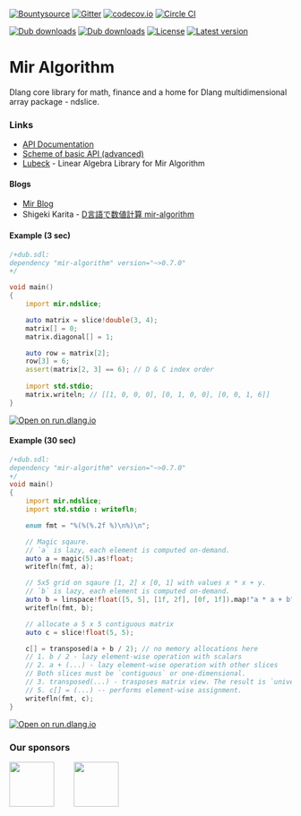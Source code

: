 [![Bountysource](https://www.bountysource.com/badge/team?team_id=145399&style=bounties_received)](https://www.bountysource.com/teams/libmir)
[![Gitter](https://img.shields.io/gitter/room/libmir/public.svg)](https://gitter.im/libmir/public)
[![codecov.io](https://codecov.io/github/libmir/mir-algorithm/coverage.svg?branch=master)](https://codecov.io/github/libmir/mir-algorithm?branch=master)
[![Circle CI](https://circleci.com/gh/libmir/mir-algorithm.svg?style=svg)](https://circleci.com/gh/libmir/mir-algorithm)

[![Dub downloads](https://img.shields.io/dub/dt/mir-algorithm.svg)](http://code.dlang.org/packages/mir-algorithm)
[![Dub downloads](https://img.shields.io/dub/dm/mir-algorithm.svg)](http://code.dlang.org/packages/mir-algorithm)
[![License](https://img.shields.io/dub/l/mir-algorithm.svg)](http://code.dlang.org/packages/mir-algorithm)
[![Latest version](https://img.shields.io/dub/v/mir-algorithm.svg)](http://code.dlang.org/packages/mir-algorithm)

Mir Algorithm
=============
Dlang core library for math, finance and a home for Dlang multidimensional array package - ndslice.

### Links
 - [API Documentation](http://docs.algorithm.dlang.io)
 - [Scheme of basic API (advanced)](https://rawgit.com/libmir/mir-algorithm/master/ndslice.svg)
 - [Lubeck](https://github.com/kaleidicassociates/lubeck) - Linear Algebra Library for Mir Algorithm

#### Blogs
  - [Mir Blog](http://blog.mir.dlang.io/)
  - Shigeki Karita - [D言語で数値計算 mir-algorithm](https://shigekikarita.github.io/blog/2017/09/22/026.html)

#### Example (3 sec)
```d
/+dub.sdl:
dependency "mir-algorithm" version="~>0.7.0"
+/

void main()
{
    import mir.ndslice;

    auto matrix = slice!double(3, 4);
    matrix[] = 0;
    matrix.diagonal[] = 1;

    auto row = matrix[2];
    row[3] = 6;
    assert(matrix[2, 3] == 6); // D & C index order
    
    import std.stdio;
    matrix.writeln; // [[1, 0, 0, 0], [0, 1, 0, 0], [0, 0, 1, 6]]
}
```

[![Open on run.dlang.io](https://img.shields.io/badge/run.dlang.io-open-blue.svg)](https://run.dlang.io/is/on6YTM)

#### Example (30 sec)
```d
/+dub.sdl:
dependency "mir-algorithm" version="~>0.7.0"
+/
void main()
{
    import mir.ndslice;
    import std.stdio : writefln;

    enum fmt = "%(%(%.2f %)\n%)\n";

    // Magic sqaure. 
    // `a` is lazy, each element is computed on-demand.
    auto a = magic(5).as!float;
    writefln(fmt, a);

    // 5x5 grid on sqaure [1, 2] x [0, 1] with values x * x + y. 
    // `b` is lazy, each element is computed on-demand.
    auto b = linspace!float([5, 5], [1f, 2f], [0f, 1f]).map!"a * a + b";
    writefln(fmt, b);

    // allocate a 5 x 5 contiguous matrix
    auto c = slice!float(5, 5);

    c[] = transposed(a + b / 2); // no memory allocations here
    // 1. b / 2 - lazy element-wise operation with scalars
    // 2. a + (...) - lazy element-wise operation with other slices
    // Both slices must be `contiguous` or one-dimensional.
    // 3. transposed(...) - trasposes matrix view. The result is `universal` (numpy-like) matrix.
    // 5. c[] = (...) -- performs element-wise assignment.
    writefln(fmt, c);
}
```

[![Open on run.dlang.io](https://img.shields.io/badge/run.dlang.io-open-blue.svg)](https://run.dlang.io/is/gSlbMb)

### Our sponsors

[<img src="https://raw.githubusercontent.com/libmir/mir-algorithm/master/images/symmetry.png" height="80" />](http://symmetryinvestments.com/) 	&nbsp; 	&nbsp;	&nbsp;	&nbsp;
[<img src="https://raw.githubusercontent.com/libmir/mir-algorithm/master/images/kaleidic.jpeg" height="80" />](https://github.com/kaleidicassociates)

